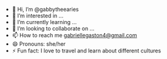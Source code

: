 - 👋 Hi, I’m @gabbytheearies
- 👀 I’m interested in ...
- 🌱 I’m currently learning ...
- 💞️ I’m looking to collaborate on ...
- 📫 How to reach me gabriellegaston4@gmail.com
- 😄 Pronouns: she/her
- ⚡ Fun fact: I love to travel and learn about different cultures

<!---
gabbytheearies/gabbytheearies is a ✨ special ✨ repository because its `README.md` (this file) appears on your GitHub profile.
You can click the Preview link to take a look at your changes.
--->

